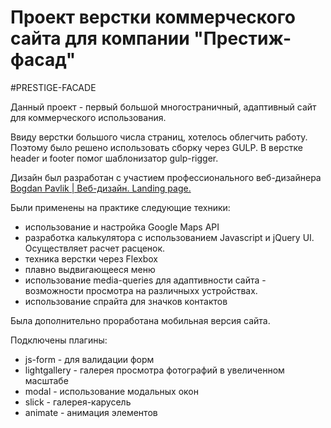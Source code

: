 # Проект верстки коммерческого сайта для компании "Престиж-фасад"

#PRESTIGE-FACADE

Данный проект - первый большой многостраничный, адаптивный сайт для коммерческого использования.

Ввиду верстки большого числа страниц, хотелось облегчить работу. Поэтому было решено использовать сборку через GULP. В верстке header и footer помог шаблонизатор gulp-rigger.

Дизайн был разработан с участием профессионального веб-дизайнера <a href="https://vk.com/bp.design">Bogdan Pavlik | Веб-дизайн. Landing page.</a>

Были применены на практике следующие техники:

* использование и настройка Google Maps API
* разработка калькулятора с использованием Javascript и jQuery UI. Осуществляет расчет расценок.
* техника верстки через Flexbox
* плавно выдвигающееся меню
* использование media-queries для адаптивности сайта - возможности просмотра на различныхх устройствах.
* использование спрайта для значков контактов

Была дополнительно проработана мобильная версия сайта.

Подключены плагины:

* js-form - для валидации форм
* lightgallery - галерея просмотра фотографий в увеличенном масштабе
* modal - использование модальных окон
* slick - галерея-карусель
* animate - анимация элементов

